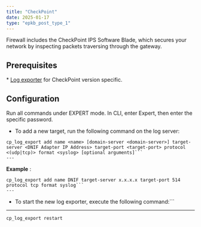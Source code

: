 ```yaml
---
title: "CheckPoint"
date: 2025-01-17
type: "epkb_post_type_1"
---
```


Firewall includes the CheckPoint IPS Software Blade, which secures your network by inspecting packets traversing through the gateway.

## **Prerequisites**

\* [Log exporter](https://supportcenter.checkpoint.com/supportcenter/portal?action=portlets.SearchResultMainAction&eventSubmit_doGoviewsolutiondetails=&solutionid=sk122323) for CheckPoint version specific.

## **Configuration**

Run all commands under EXPERT mode. In CLI, enter Expert, then enter the specific password.

- To add a new target, run the following command on the log server:

```
cp_log_export add name <name> [domain-server <domain-server>] target-server <DNIF Adapter IP Address> target-port <target-port> protocol <(udp|tcp)> format <syslog> [optional arguments]```
---
```
**Example** :
```
cp_log_export add name DNIF target-server x.x.x.x target-port 514 protocol tcp format syslog```
---
```
- To start the new log exporter, execute the following command:```
---
```
cp_log_export restart
